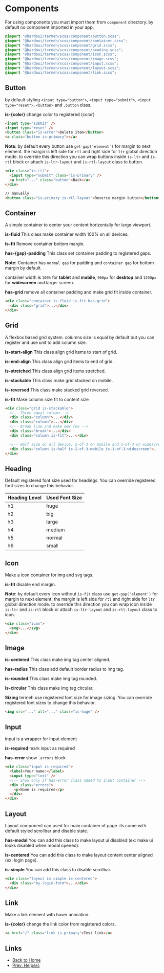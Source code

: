 # Components

For using components you must import them from `component` directory. by default no component imported in your app.

```scss
@import "@bardoui/termeh/scss/component/button.scss";
@import "@bardoui/termeh/scss/component/container.scss";
@import "@bardoui/termeh/scss/component/grid.scss";
@import "@bardoui/termeh/scss/component/heading.scss";
@import "@bardoui/termeh/scss/component/icon.scss";
@import "@bardoui/termeh/scss/component/image.scss";
@import "@bardoui/termeh/scss/component/input.scss";
@import "@bardoui/termeh/scss/component/layout.scss";
@import "@bardoui/termeh/scss/component/link.scss";
```

## Button

by default styling `<input type="button">`, `<input type="submit">`, `<input type="reset">`, `<button>` and `.button` class.

**is-{color}** change color to registered {color}

```html
<input type="submit" />
<input type="reset" />
<button class="is-error">Delete item</button>
<a class="button is-primary"></a>
```

**Note:** by default every button use `get-gap('element')` for margin to next element. the margin is left side for `rtl` and right side for `ltr` global direction mode. to override this direction you can wrap buttons inside `is-ltr` and `is-rtl` block or attach `is-ltr-layout` and `is-rtl-layout` class to button.

```html
<div class="is-rtl">
  <input type="submit" class="is-primary" />
  <a href="..." class="button">Back</a>
</div>

// manually
<button class="is-primary is-rtl-layout">Reverse margin button</button>
```

## Container

A simple container to center your content horizontally for large viewport.

**is-fluid** This class make container width 100% on all devices.

**is-fit** Remove container bottom margin.

**has-{gap}-padding** This class set container padding to registered gaps.

**Note:** Container has `normal gap` for padding and `container gap` for bottom margin by default.

container width is `100%` for **tablet** and **mobile**, `960px` for **desktop** and `1200px` for **widescreen** and larger screen.

**has-grid** remove all container padding and make grid fit inside container.

```html
<div class="container is-fluid is-fit has-grid">
  <div class="grid">...</div>
</div>
```

## Grid

A flexbox based grid system. columns size is equal by default but you can register and use unit to add column size.

**is-start-align** This class align grid items to start of grid.

**is-end-align** This class align grid items to end of grid.

**is-stretched** This class align grid items stretched.

**is-stackable** This class make grid stacked on mobile.

**is-reversed** This class make stacked grid reversed.

**is-fit** Make column size fit to content size

```html
<div class="grid is-stackable">
  <!-- Three equal column -->
  <div class="column">...</div>
  <div class="column">...</div>
  <!-- Break line and make new row -->
  <div class="break">...</div>
  <div class="column is-fit">...</div>

  <!-- Half size on all device, 2-of-3 on mobile and 1-of-3 on widescreen or wider -->
  <div class="column is-half is-2-of-3-mobile is-1-of-3-widescreen">...</div>
</div>
```

## Heading

Default registered font size used for headings. You can override registered font sizes to change this behavior.

| Heading Level | Used Font Size |
| :------------ | :------------- |
| h1            | huge           |
| h2            | big            |
| h3            | large          |
| h4            | medium         |
| h5            | normal         |
| h6            | small          |

## Icon

Make a icon container for img and svg tags.

**is-fit** disable end margin.

**Note:** by default every icon without `is-fit` class use `get-gap('element')` for margin to next element. the margin is left side for `rtl` and right side for `ltr` global direction mode. to override this direction you can wrap icon inside `is-ltr` and `is-rtl` block or attach `is-ltr-layout` and `is-rtl-layout` class to icon.

```html
<div class="icon">
  <svg>...</svg>
</div>
```

## Image

**is-centered** This class make img tag center aligned.

**has-radius** This class add default border radius to img tag.

**is-rounded** This class make img tag rounded.

**is-circular** This class make img tag circular.

**Sizing** termeh use registered font size for image sizing. You can override registered font sizes to change this behavior.

```html
<img src="..." alt="..." class="is-huge" />
```

## Input

input is a wrapper for input element

**is-required** mark input as required

**has-error** show `.errors` block

```html
<div class="input is-required">
  <label>Your name:</label>
  <input type="text" />
  <!-- Show only if has-error class added to input container -->
  <div class="errors">
    <p>Name is required</p>
  </div>
</div>
```

## Layout

Layout component can used for main container of page. its come with default styled scrollbar and disable state.

**has-modal** You can add this class to make layout ui disabled (ex: make ui looks disabled when modal opened).

**is-centered** You can add this class to make layout content center aligned (ex: login page).

**is-simple** You can add this class to disable scrollbar.

```html
<div class="layout is-simple is-centered">
  <div class="my-login-form">...</div>
</div>
```

## Link

Make a link element with hover animation

**is-{color}** change the link color from registered colors.

```html
<a href="/" class="link is-primary">Test link</a>
```

## Links

- [Back to Home](../README.md)
- [Prev: Helpers](./HELPER.md)
